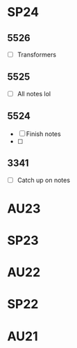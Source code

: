 # SP24
## 5526
- [ ] Transformers
## 5525
- [ ] All notes lol
## 5524
- [ ] Finish notes
- [ ] 
## 3341
- [ ] Catch up on notes
# AU23
# SP23
# AU22
# SP22
# AU21